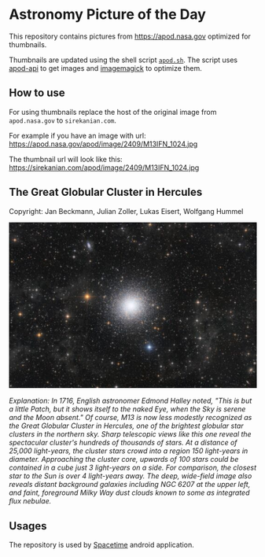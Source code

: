 # Astronomy Picture of the Day

This repository contains pictures from https://apod.nasa.gov optimized for thumbnails.

Thumbnails are updated using the shell script [`apod.sh`](apod.sh). The script
uses [apod-api](https://github.com/nasa/apod-api) to get images and [imagemagick](https://imagemagick.org) to
optimize them.

## How to use

For using thumbnails replace the host of the original image from `apod.nasa.gov` to `sirekanian.com`.

For example if you have an image with url:<br>
https://apod.nasa.gov/apod/image/2409/M13IFN_1024.jpg

The thumbnail url will look like this:<br>
https://sirekanian.com/apod/image/2409/M13IFN_1024.jpg

## The Great Globular Cluster in Hercules

Copyright: Jan Beckmann, Julian Zoller, Lukas Eisert, Wolfgang Hummel

[![the picture of the day][1]][2]

_Explanation: In 1716, English astronomer Edmond Halley noted, "This is but a little Patch, but it shows itself to the naked Eye, when the Sky is serene and the Moon absent." Of course, M13 is now less modestly recognized as the Great Globular Cluster in Hercules, one of the brightest globular star clusters in the northern sky. Sharp telescopic views like this one reveal the spectacular cluster's hundreds of thousands of stars. At a distance of 25,000 light-years, the cluster stars crowd into a region 150 light-years in diameter. Approaching the cluster core, upwards of 100 stars could be contained in a cube just 3 light-years on a side. For comparison, the closest star to the Sun is over 4 light-years away. The deep, wide-field image also reveals distant background galaxies including NGC 6207 at the upper left, and faint, foreground Milky Way dust clouds known to some as integrated flux nebulae._

## Usages

The repository is used by [Spacetime][3] android application.

[1]: image/2409/M13IFN_1024.jpg

[2]: https://apod.nasa.gov/apod/image/2409/M13IFN_1024.jpg

[3]: https://github.com/sirekanian/spacetime
